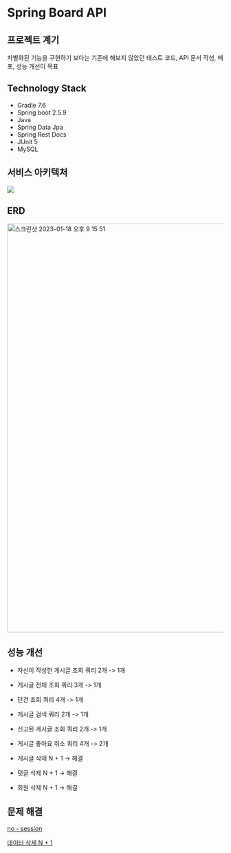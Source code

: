 # Spring Board API

## 프로젝트 계기
차별화된 기능을 구현하기 보다는 기존에 해보지 않았던 테스트 코드, API 문서 작성, 배포, 성능 개선이 목표

## Technology Stack
* Gradle 7.6
* Spring boot 2.5.9
* Java
* Spring Data Jpa
* Spring Rest Docs
* JUnit 5
* MySQL

## 서비스 아키텍처
<img src="https://user-images.githubusercontent.com/97818720/214824054-1f00f696-f1b2-4434-bfaa-d4910d9debb9.png">


## ERD
<img width="948" alt="스크린샷 2023-01-18 오후 9 15 51" src="https://user-images.githubusercontent.com/97818720/218247969-2a3ff475-2cb3-4b00-9ea5-46c25210d054.png">

## 성능 개선
* 자신이 작성한 게시글 조회 쿼리 2개 -> 1개

* 게시글 전체 조회 쿼리 3개 -> 1개

* 단건 조회 쿼리 4개 -> 1개

* 게시글 검색 쿼리 2개 -> 1개

* 신고된 게시글 조회 쿼리 2개 -> 1개

* 게시글 좋아요 취소 쿼리 4개 -> 2개

* 게시글 삭제 N + 1 -> 해결

* 댓글 삭제 N + 1 -> 해결

* 회원 삭제 N + 1 -> 해결

## 문제 해결

[no - session](https://hyukk.tistory.com/15)  

[데이터 삭제 N + 1](https://hyukk.tistory.com/16)
